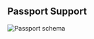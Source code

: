 ##  Passport Support

![Passport schema](https://docs.strongloop.com/download/attachments/3836277/loopback-passport.png?version=1&modificationDate=1405990854000&api=v2)

